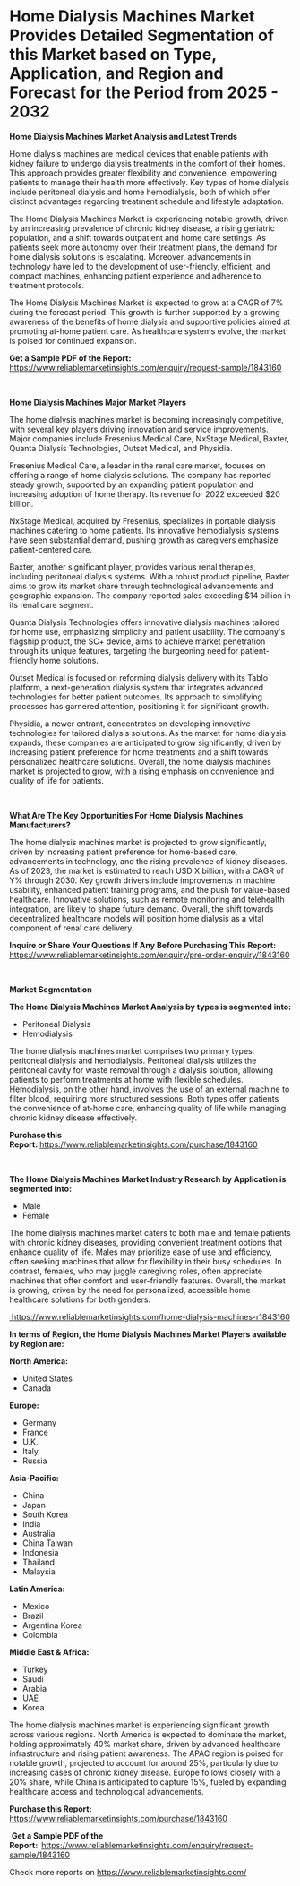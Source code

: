 <p><h1>Home Dialysis Machines Market Provides Detailed Segmentation of this Market based on Type, Application, and Region and Forecast for the Period from 2025 - 2032</h1></p><p><strong>Home Dialysis Machines Market Analysis and Latest Trends</strong></p>
<p><p>Home dialysis machines are medical devices that enable patients with kidney failure to undergo dialysis treatments in the comfort of their homes. This approach provides greater flexibility and convenience, empowering patients to manage their health more effectively. Key types of home dialysis include peritoneal dialysis and home hemodialysis, both of which offer distinct advantages regarding treatment schedule and lifestyle adaptation.</p><p>The Home Dialysis Machines Market is experiencing notable growth, driven by an increasing prevalence of chronic kidney disease, a rising geriatric population, and a shift towards outpatient and home care settings. As patients seek more autonomy over their treatment plans, the demand for home dialysis solutions is escalating. Moreover, advancements in technology have led to the development of user-friendly, efficient, and compact machines, enhancing patient experience and adherence to treatment protocols.</p><p>The Home Dialysis Machines Market is expected to grow at a CAGR of 7% during the forecast period. This growth is further supported by a growing awareness of the benefits of home dialysis and supportive policies aimed at promoting at-home patient care. As healthcare systems evolve, the market is poised for continued expansion.</p></p>
<p><strong>Get a Sample PDF of the Report:&nbsp;</strong> <a href="https://www.reliablemarketinsights.com/enquiry/request-sample/1843160?utm_campaign=2564&utm_medium=2&utm_source=Github&utm_content=ia&utm_term=04032025&utm_id=home-dialysis-machines">https://www.reliablemarketinsights.com/enquiry/request-sample/1843160</a></p>
<p>&nbsp;</p>
<p><strong>Home Dialysis Machines Major Market Players</strong></p>
<p><p>The home dialysis machines market is becoming increasingly competitive, with several key players driving innovation and service improvements. Major companies include Fresenius Medical Care, NxStage Medical, Baxter, Quanta Dialysis Technologies, Outset Medical, and Physidia.</p><p>Fresenius Medical Care, a leader in the renal care market, focuses on offering a range of home dialysis solutions. The company has reported steady growth, supported by an expanding patient population and increasing adoption of home therapy. Its revenue for 2022 exceeded $20 billion.</p><p>NxStage Medical, acquired by Fresenius, specializes in portable dialysis machines catering to home patients. Its innovative hemodialysis systems have seen substantial demand, pushing growth as caregivers emphasize patient-centered care. </p><p>Baxter, another significant player, provides various renal therapies, including peritoneal dialysis systems. With a robust product pipeline, Baxter aims to grow its market share through technological advancements and geographic expansion. The company reported sales exceeding $14 billion in its renal care segment.</p><p>Quanta Dialysis Technologies offers innovative dialysis machines tailored for home use, emphasizing simplicity and patient usability. The company's flagship product, the SC+ device, aims to achieve market penetration through its unique features, targeting the burgeoning need for patient-friendly home solutions.</p><p>Outset Medical is focused on reforming dialysis delivery with its Tablo platform, a next-generation dialysis system that integrates advanced technologies for better patient outcomes. Its approach to simplifying processes has garnered attention, positioning it for significant growth.</p><p>Physidia, a newer entrant, concentrates on developing innovative technologies for tailored dialysis solutions. As the market for home dialysis expands, these companies are anticipated to grow significantly, driven by increasing patient preference for home treatments and a shift towards personalized healthcare solutions. Overall, the home dialysis machines market is projected to grow, with a rising emphasis on convenience and quality of life for patients.</p></p>
<p>&nbsp;</p>
<p><strong>What Are The Key Opportunities For Home Dialysis Machines Manufacturers?</strong></p>
<p><p>The home dialysis machines market is projected to grow significantly, driven by increasing patient preference for home-based care, advancements in technology, and the rising prevalence of kidney diseases. As of 2023, the market is estimated to reach USD X billion, with a CAGR of Y% through 2030. Key growth drivers include improvements in machine usability, enhanced patient training programs, and the push for value-based healthcare. Innovative solutions, such as remote monitoring and telehealth integration, are likely to shape future demand. Overall, the shift towards decentralized healthcare models will position home dialysis as a vital component of renal care delivery.</p></p>
<p><strong>Inquire or Share Your Questions If Any Before Purchasing This Report:</strong> <a href="https://www.reliablemarketinsights.com/enquiry/pre-order-enquiry/1843160?utm_campaign=2564&utm_medium=2&utm_source=Github&utm_content=ia&utm_term=04032025&utm_id=home-dialysis-machines">https://www.reliablemarketinsights.com/enquiry/pre-order-enquiry/1843160</a></p>
<p>&nbsp;</p>
<p><strong>Market Segmentation</strong></p>
<p><strong>The Home Dialysis Machines Market Analysis by types is segmented into:</strong></p>
<p><ul><li>Peritoneal Dialysis</li><li>Hemodialysis</li></ul></p>
<p><p>The home dialysis machines market comprises two primary types: peritoneal dialysis and hemodialysis. Peritoneal dialysis utilizes the peritoneal cavity for waste removal through a dialysis solution, allowing patients to perform treatments at home with flexible schedules. Hemodialysis, on the other hand, involves the use of an external machine to filter blood, requiring more structured sessions. Both types offer patients the convenience of at-home care, enhancing quality of life while managing chronic kidney disease effectively.</p></p>
<p><strong>Purchase this Report:&nbsp;</strong><a href="https://www.reliablemarketinsights.com/purchase/1843160?utm_campaign=2564&utm_medium=2&utm_source=Github&utm_content=ia&utm_term=04032025&utm_id=home-dialysis-machines">https://www.reliablemarketinsights.com/purchase/1843160</a></p>
<p>&nbsp;</p>
<p><strong>The Home Dialysis Machines Market Industry Research by Application is segmented into:</strong></p>
<p><ul><li>Male</li><li>Female</li></ul></p>
<p><p>The home dialysis machines market caters to both male and female patients with chronic kidney diseases, providing convenient treatment options that enhance quality of life. Males may prioritize ease of use and efficiency, often seeking machines that allow for flexibility in their busy schedules. In contrast, females, who may juggle caregiving roles, often appreciate machines that offer comfort and user-friendly features. Overall, the market is growing, driven by the need for personalized, accessible home healthcare solutions for both genders.</p></p>
<p><a href="https://www.reliablemarketinsights.com/home-dialysis-machines-r1843160?utm_campaign=2564&utm_medium=2&utm_source=Github&utm_content=ia&utm_term=04032025&utm_id=home-dialysis-machines">&nbsp;https://www.reliablemarketinsights.com/home-dialysis-machines-r1843160</a></p>
<p><strong>In terms of Region, the Home Dialysis Machines Market Players available by Region are:</strong></p>
<p>
    <p> <strong> North America: </strong>
        <ul>
            <li>United States</li>
            <li>Canada</li>
        </ul>
        </p> 
    <p> <strong> Europe: </strong>
        <ul>
            <li>Germany</li>
            <li>France</li>
            <li>U.K.</li>
            <li>Italy</li>
            <li>Russia</li>
        </ul>
        </p> 
    <p> <strong> Asia-Pacific: </strong>
        <ul>
            <li>China</li>
            <li>Japan</li>
            <li>South Korea</li>
            <li>India</li>
            <li>Australia</li>
            <li>China Taiwan</li>
            <li>Indonesia</li>
            <li>Thailand</li>
            <li>Malaysia</li>
        </ul>
        </p> 
    <p> <strong> Latin America: </strong>
        <ul>
            <li>Mexico</li>
            <li>Brazil</li>
            <li>Argentina Korea</li>
            <li>Colombia</li>
        </ul>
        </p> 
    <p> <strong> Middle East & Africa: </strong>
        <ul>
            <li>Turkey</li>
            <li>Saudi</li>
            <li>Arabia</li>
            <li>UAE</li>
            <li>Korea</li>
        </ul>
    </p>
    </p>
<p><p>The home dialysis machines market is experiencing significant growth across various regions. North America is expected to dominate the market, holding approximately 40% market share, driven by advanced healthcare infrastructure and rising patient awareness. The APAC region is poised for notable growth, projected to account for around 25%, particularly due to increasing cases of chronic kidney disease. Europe follows closely with a 20% share, while China is anticipated to capture 15%, fueled by expanding healthcare access and technological advancements.</p></p>
<p><strong>Purchase this Report: </strong><a href="https://www.reliablemarketinsights.com/purchase/1843160?utm_campaign=2564&utm_medium=2&utm_source=Github&utm_content=ia&utm_term=04032025&utm_id=home-dialysis-machines">https://www.reliablemarketinsights.com/purchase/1843160</a></p>
<p>&nbsp;<strong>Get a Sample PDF of the Report:&nbsp;&nbsp;</strong><a href="https://www.reliablemarketinsights.com/enquiry/request-sample/1843160?utm_campaign=2564&utm_medium=2&utm_source=Github&utm_content=ia&utm_term=04032025&utm_id=home-dialysis-machines">https://www.reliablemarketinsights.com/enquiry/request-sample/1843160</a></p>
<p><strong></strong></p>
<p>Check more reports on <a href="https://www.reliablemarketinsights.com/?utm_campaign=2564&utm_medium=2&utm_source=Github&utm_content=ia&utm_term=04032025&utm_id=home-dialysis-machines">https://www.reliablemarketinsights.com/</a></p>
